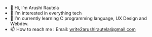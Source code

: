 - 👋 Hi, I’m Arushi Rautela
- 👀 I’m interested in everything tech
- 🌱 I’m currently learning C programming language, UX Design and Webdev.
- 📫 How to reach me : 
Email: write2arushirautela@gmail.com

<!---
prettylittleminds/prettylittleminds is a ✨ special ✨ repository because its `README.md` (this file) appears on your GitHub profile.
You can click the Preview link to take a look at your changes.
--->

